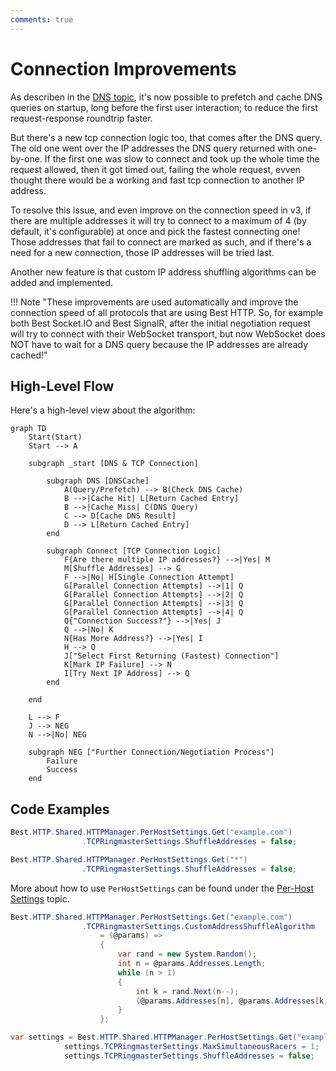```yaml
---
comments: true
---
```


# Connection Improvements

As describen in the [DNS topic](../DNS/dns-cache.md), it's now possible to prefetch and cache DNS queries on startup, long before the first user interaction; to reduce the first request-response roundtrip faster.

But there's a new tcp connection logic too, that comes after the DNS query.
The old one went over the IP addresses the DNS query returned with one-by-one. If the first one was slow to connect and took up the whole time the request allowed, then it got timed out, failing the whole request, evven thought there would be a working and fast tcp connection to another IP address.

To resolve this issue, and even improve on the connection speed in v3, if there are multiple addresses it will try to connect to a maximum of 4 (by default, it's configurable) at once and pick the fastest connecting one!
Those addresses that fail to connect are marked as such, and if there's a need for a new connection, those IP addresses will be tried last.

Another new feature is that custom IP address shuffling algorithms can be added and implemented.

!!! Note "These improvements are used automatically and improve the connection speed of all protocols that are using Best HTTP. So, for example both Best Socket.IO and Best SignalR, after the initial negotiation request will try to connect with their WebSocket transport, but now WebSocket does NOT have to wait for a DNS query because the IP addresses are already cached!"

## High-Level Flow

Here's a high-level view about the algorithm:
```mermaid
graph TD
    Start(Start)
    Start --> A

    subgraph _start [DNS & TCP Connection]

        subgraph DNS [DNSCache]
            A(Query/Prefetch) --> B(Check DNS Cache)
            B -->|Cache Hit| L[Return Cached Entry]
            B -->|Cache Miss| C(DNS Query)
            C --> D[Cache DNS Result]
            D --> L[Return Cached Entry]
        end

        subgraph Connect [TCP Connection Logic]
            F{Are there multiple IP addresses?} -->|Yes| M
            M[Shuffle Addresses] --> G
            F -->|No| H[Single Connection Attempt]
            G[Parallel Connection Attempts] -->|1| Q
            G[Parallel Connection Attempts] -->|2| Q
            G[Parallel Connection Attempts] -->|3| Q
            G[Parallel Connection Attempts] -->|4| Q
            Q{"Connection Success?"} -->|Yes| J
            Q -->|No| K
            N{Has More Address?} -->|Yes| I
            H --> Q
            J["Select First Returning (Fastest) Connection"]
            K[Mark IP Failure] --> N
            I[Try Next IP Address] --> Q
        end

    end

    L --> F
    J --> NEG
    N -->|No| NEG
    
    subgraph NEG ["Further Connection/Negotiation Process"]
        Failure
        Success
    end
```

## Code Examples

```cs title="Disable Shuffling of Addresses For One Host"
Best.HTTP.Shared.HTTPManager.PerHostSettings.Get("example.com")
                .TCPRingmasterSettings.ShuffleAddresses = false;
```

```cs title="Disable Shuffling of Addresses For Every Host"
Best.HTTP.Shared.HTTPManager.PerHostSettings.Get("*")
                .TCPRingmasterSettings.ShuffleAddresses = false;
```

More about how to use `PerHostSettings` can be found under the [Per-Host Settings](per-host-settings.md) topic.

```cs title="Implement Custom Shufffling Algorithm for Only One Host"
Best.HTTP.Shared.HTTPManager.PerHostSettings.Get("example.com")
                .TCPRingmasterSettings.CustomAddressShuffleAlgorithm 
                    = (@params) =>
                    {
                        var rand = new System.Random();
                        int n = @params.Addresses.Length;
                        while (n > 1)
                        {
                            int k = rand.Next(n--);
                            (@params.Addresses[n], @params.Addresses[k]) = (@params.Addresses[k], @params.Addresses[n]);
                        }
                    };
```

```cs title="Revert Back To The Old Behavior For a Specific Host"
var settings = Best.HTTP.Shared.HTTPManager.PerHostSettings.Get("example.com");
            settings.TCPRingmasterSettings.MaxSimultaneousRacers = 1;
            settings.TCPRingmasterSettings.ShuffleAddresses = false;
```